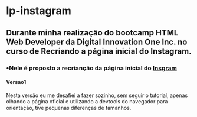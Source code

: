 # lp-instagram
 
## Durante minha realização do bootcamp HTML Web Developer da Digital Innovation One Inc. no curso de Recriando a página inicial do Instagram.
### •Nele é proposto a recrianção da página inicial do [Insgram](https://www.instagram.com/)

#### Versao1
   Nesta versão eu me desafiei a fazer sozinho, sem seguir o tutorial, apenas olhando a página oficial e utilizando a devtools do navegador para orientação, tive pequenas diferenças de tamanhos.
